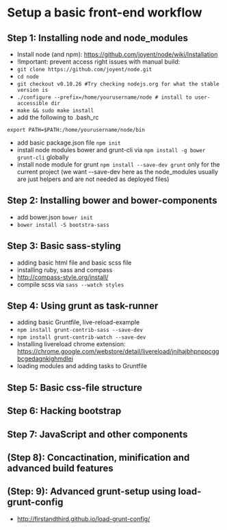 # Setup a basic front-end workflow

## Step 1: Installing node and node_modules
* Install node (and npm): https://github.com/joyent/node/wiki/Installation
*  !Important: prevent access right issues with manual build:
  *  ```git clone https://github.com/joyent/node.git```
  *  ```cd node```
  *  ```git checkout v0.10.26 #Try checking nodejs.org for what the stable version is```
  *  ```./configure --prefix=/home/yourusername/node # install to user-accessible dir```
  *  ```make && sudo make install```
  *  add the following to .bash_rc
     
```
export PATH=$PATH:/home/yourusername/node/bin
```
* add basic package.json file ```npm init```
* install node modules bower and grunt-cli via ```npm install -g bower grunt-cli``` globally 
* install node module for grunt ```npm install --save-dev grunt``` only for the current project (we want --save-dev here as the node_modules usually are just helpers and are not needed as deployed files)

## Step 2: Installing bower and bower-components
* add bower.json ```bower init```
* ```bower install -S bootstra-sass```

## Step 3: Basic sass-styling
* adding basic html file and basic scss file
* installing ruby, sass and compass
 * http://compass-style.org/install/
*  compile scss via ```sass --watch styles```

## Step 4: Using grunt as task-runner
* adding basic Gruntfile, live-reload-example
 * ```npm install grunt-contrib-sass --save-dev```
 * ```npm install grunt-contrib-watch --save-dev```
 * Installing livereload chrome extension: https://chrome.google.com/webstore/detail/livereload/jnihajbhpnppcggbcgedagnkighmdlei
 * loading modules and adding tasks to Gruntfile

## Step 5: Basic css-file structure

## Step 6: Hacking bootstrap

## Step 7: JavaScript and other components

## (Step 8): Concactination, minification and advanced build features

## (Step: 9): Advanced grunt-setup using load-grunt-config
* http://firstandthird.github.io/load-grunt-config/
